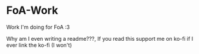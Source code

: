 # FoA-Work
Work I'm doing for FoA :3

Why am I even writing a readme???, If you read this support me on ko-fi if I ever link the ko-fi (I won't)
